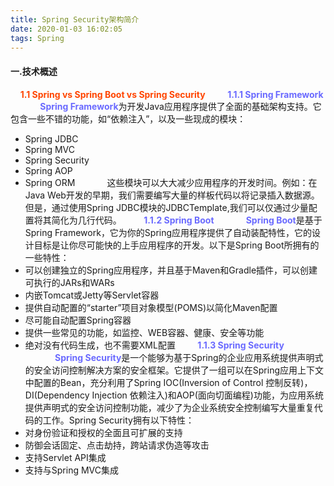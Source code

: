 ```yaml
---
title: Spring Security架构简介
date: 2020-01-03 16:02:05
tags: Spring
---
```

#### 一.技术概述 ####
&nbsp;&nbsp;&nbsp;&nbsp;<b style="color: orangered">1.1 Spring vs Spring Boot vs Spring Security</b>
&nbsp;&nbsp;&nbsp;&nbsp;&nbsp;&nbsp;&nbsp;&nbsp;<b style="color: #6A6AFF">1.1.1 Spring Framework</b>
&nbsp;&nbsp;&nbsp;&nbsp;&nbsp;&nbsp;&nbsp;&nbsp;&nbsp;&nbsp;&nbsp;&nbsp;<b style="color: #6A6AFF">Spring Framework</b>为开发Java应用程序提供了全面的基础架构支持。它包含一些不错的功能，如“依赖注入”，以及一些现成的模块：
- Spring JDBC
- Spring MVC
- Spring Security
- Spring AOP
- Spring ORM
&nbsp;&nbsp;&nbsp;&nbsp;&nbsp;&nbsp;&nbsp;&nbsp;&nbsp;&nbsp;&nbsp;&nbsp;这些模块可以大大减少应用程序的开发时间。例如：在Java Web开发的早期，我们需要编写大量的样板代码以将记录插入数据源。但是，通过使用Spring JDBC模块的JDBCTemplate,我们可以仅通过少量配置将其简化为几行代码。
&nbsp;&nbsp;&nbsp;&nbsp;&nbsp;&nbsp;&nbsp;&nbsp;<b style="color: #6A6AFF">1.1.2 Spring Boot</b>
&nbsp;&nbsp;&nbsp;&nbsp;&nbsp;&nbsp;&nbsp;&nbsp;&nbsp;&nbsp;&nbsp;&nbsp;<b style="color: #6A6AFF">Spring Boot</b>是基于Spring Framework，它为你的Spring应用程序提供了自动装配特性，它的设计目标是让你尽可能快的上手应用程序的开发。以下是Spring Boot所拥有的一些特性：
- 可以创建独立的Spring应用程序，并且基于Maven和Gradle插件，可以创建可执行的JARs和WARs
- 内嵌Tomcat或Jetty等Servlet容器
- 提供自动配置的“starter”项目对象模型(POMS)以简化Maven配置
- 尽可能自动配置Spring容器
- 提供一些常见的功能，如监控、WEB容器、健康、安全等功能
- 绝对没有代码生成，也不需要XML配置
&nbsp;&nbsp;&nbsp;&nbsp;&nbsp;&nbsp;&nbsp;&nbsp;<b style="color: #6A6AFF">1.1.3 Spring Security</b>
&nbsp;&nbsp;&nbsp;&nbsp;&nbsp;&nbsp;&nbsp;&nbsp;&nbsp;&nbsp;&nbsp;&nbsp;<b style="color: #6A6AFF">Spring Security</b>是一个能够为基于Spring的企业应用系统提供声明式的安全访问控制解决方案的安全框架。它提供了一组可以在Spring应用上下文中配置的Bean，充分利用了Spring IOC(Inversion of Control 控制反转)，DI(Dependency Injection 依赖注入)和AOP(面向切面编程)功能，为应用系统提供声明式的安全访问控制功能，减少了为企业系统安全控制编写大量重复代码的工作。Spring Security拥有以下特性：
- 对身份验证和授权的全面且可扩展的支持
- 防御会话固定、点击劫持，跨站请求伪造等攻击
- 支持Servlet API集成
- 支持与Spring MVC集成